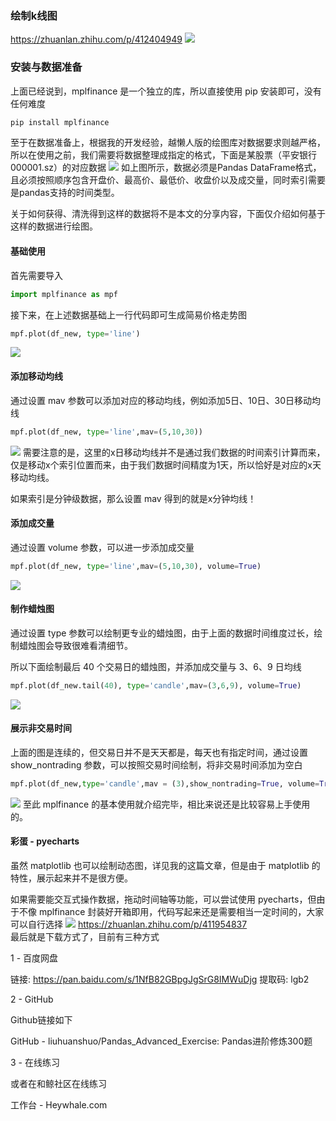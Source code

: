 <!--
 * @Author: guanjiajun www.guanjiajun@ewake.com
 * @Date: 2023-07-04 19:43:31
 * @LastEditors: guanjiajun www.guanjiajun@ewake.com
 * @LastEditTime: 2023-07-06 13:51:45
 * @FilePath: \studys\programming\量化，数据分析\matpolotlib\金融相关.md
 * @Description: 这是默认设置,请设置`customMade`, 打开koroFileHeader查看配置 进行设置: https://github.com/OBKoro1/koro1FileHeader/wiki/%E9%85%8D%E7%BD%AE
-->
### 绘制k线图
<https://zhuanlan.zhihu.com/p/412404949>
![](images/img-2023-07-04-19-43-44.png)
### 安装与数据准备
上面已经说到，mplfinance 是一个独立的库，所以直接使用 pip 安装即可，没有任何难度
```python
pip install mplfinance
```
至于在数据准备上，根据我的开发经验，越懒人版的绘图库对数据要求则越严格，所以在使用之前，我们需要将数据整理成指定的格式，下面是某股票（平安银行000001.sz）的对应数据
![](images/img-2023-07-06-13-45-26.png)
如上图所示，数据必须是Pandas DataFrame格式，且必须按照顺序包含开盘价、最高价、最低价、收盘价以及成交量，同时索引需要是pandas支持的时间类型。

关于如何获得、清洗得到这样的数据将不是本文的分享内容，下面仅介绍如何基于这样的数据进行绘图。


#### 基础使用
首先需要导入
```python
import mplfinance as mpf
```
接下来，在上述数据基础上一行代码即可生成简易价格走势图
```python
mpf.plot(df_new, type='line')
```
![](images/img-2023-07-06-13-41-39.png)
#### 添加移动均线
通过设置 mav 参数可以添加对应的移动均线，例如添加5日、10日、30日移动均线
```python
mpf.plot(df_new, type='line',mav=(5,10,30))
```
![](images/img-2023-07-06-13-42-51.png)
需要注意的是，这里的x日移动均线并不是通过我们数据的时间索引计算而来，仅是移动x个索引位置而来，由于我们数据时间精度为1天，所以恰好是对应的x天移动均线。

如果索引是分钟级数据，那么设置 mav 得到的就是x分钟均线！
#### 添加成交量
通过设置 volume 参数，可以进一步添加成交量
```python
mpf.plot(df_new, type='line',mav=(5,10,30), volume=True)
```
![](images/img-2023-07-06-13-47-39.png)
#### 制作蜡烛图
通过设置 type 参数可以绘制更专业的蜡烛图，由于上面的数据时间维度过长，绘制蜡烛图会导致很难看清细节。

所以下面绘制最后 40 个交易日的蜡烛图，并添加成交量与 3、6、9 日均线
```python
mpf.plot(df_new.tail(40), type='candle',mav=(3,6,9), volume=True)
```
![](images/img-2023-07-06-13-48-53.png)
#### 展示非交易时间
上面的图是连续的，但交易日并不是天天都是，每天也有指定时间，通过设置 show_nontrading 参数，可以按照交易时间绘制，将非交易时间添加为空白
```python
mpf.plot(df_new,type='candle',mav = (3),show_nontrading=True, volume=True)
```
![](images/img-2023-07-06-13-50-08.png)
至此 mplfinance 的基本使用就介绍完毕，相比来说还是比较容易上手使用的。

#### 彩蛋 - pyecharts
虽然 matplotlib 也可以绘制动态图，详见我的这篇文章，但是由于 matplotlib 的特性，展示起来并不是很方便。

如果需要能交互式操作数据，拖动时间轴等功能，可以尝试使用 pyecharts，但由于不像 mplfinance 封装好开箱即用，代码写起来还是需要相当一定时间的，大家可以自行选择
![](images/img-2023-07-06-13-50-42.png)
<https://zhuanlan.zhihu.com/p/411954837>\
最后就是下载方式了，目前有三种方式

1 - 百度网盘

链接: https://pan.baidu.com/s/1NfB82GBpgJgSrG8IMWuDjg 提取码: lgb2

2 - GitHub

Github链接如下

GitHub - liuhuanshuo/Pandas_Advanced_Exercise: Pandas进阶修炼300题

3 - 在线练习

或者在和鲸社区在线练习

工作台 - Heywhale.com
